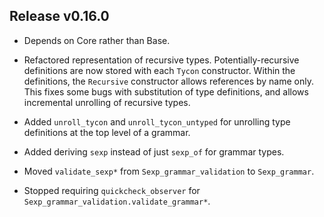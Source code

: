 ## Release v0.16.0

* Depends on Core rather than Base.

* Refactored representation of recursive types. Potentially-recursive definitions are now
  stored with each `Tycon` constructor. Within the definitions, the `Recursive`
  constructor allows references by name only. This fixes some bugs with substitution of
  type definitions, and allows incremental unrolling of recursive types.

* Added `unroll_tycon` and `unroll_tycon_untyped` for unrolling type definitions at the
  top level of a grammar.

* Added deriving `sexp` instead of just `sexp_of` for grammar types.

* Moved `validate_sexp*` from `Sexp_grammar_validation` to `Sexp_grammar`.

* Stopped requiring `quickcheck_observer` for `Sexp_grammar_validation.validate_grammar*`.
